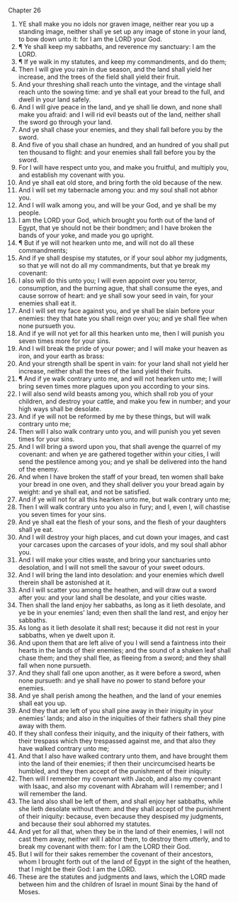 

Chapter 26

1. YE shall make you no idols nor graven image, neither rear you up a standing image, neither shall ye set up any image of stone in your land, to bow down unto it: for I am the LORD your God.
2. ¶ Ye shall keep my sabbaths, and reverence my sanctuary: I am the LORD.
3. ¶ If ye walk in my statutes, and keep my commandments, and do them;
4. Then I will give you rain in due season, and the land shall yield her increase, and the trees of the field shall yield their fruit.
5. And your threshing shall reach unto the vintage, and the vintage shall reach unto the sowing time: and ye shall eat your bread to the full, and dwell in your land safely.
6. And I will give peace in the land, and ye shall lie down, and none shall make you afraid: and I will rid evil beasts out of the land, neither shall the sword go through your land.
7. And ye shall chase your enemies, and they shall fall before you by the sword.
8. And five of you shall chase an hundred, and an hundred of you shall put ten thousand to flight: and your enemies shall fall before you by the sword.
9. For I will have respect unto you, and make you fruitful, and multiply you, and establish my covenant with you.
10. And ye shall eat old store, and bring forth the old because of the new.
11. And I will set my tabernacle among you: and my soul shall not abhor you.
12. And I will walk among you, and will be your God, and ye shall be my people.
13. I am the LORD your God, which brought you forth out of the land of Egypt, that ye should not be their bondmen; and I have broken the bands of your yoke, and made you go upright.
14. ¶ But if ye will not hearken unto me, and will not do all these commandments;
15. And if ye shall despise my statutes, or if your soul abhor my judgments, so that ye will not do all my commandments, but that ye break my covenant:
16. I also will do this unto you; I will even appoint over you terror, consumption, and the burning ague, that shall consume the eyes, and cause sorrow of heart: and ye shall sow your seed in vain, for your enemies shall eat it.
17. And I will set my face against you, and ye shall be slain before your enemies: they that hate you shall reign over you; and ye shall flee when none pursueth you.
18. And if ye will not yet for all this hearken unto me, then I will punish you seven times more for your sins.
19. And I will break the pride of your power; and I will make your heaven as iron, and your earth as brass:
20. And your strength shall be spent in vain: for your land shall not yield her increase, neither shall the trees of the land yield their fruits.
21. ¶ And if ye walk contrary unto me, and will not hearken unto me; I will bring seven times more plagues upon you according to your sins.
22. I will also send wild beasts among you, which shall rob you of your children, and destroy your cattle, and make you few in number; and your high ways shall be desolate.
23. And if ye will not be reformed by me by these things, but will walk contrary unto me;
24. Then will I also walk contrary unto you, and will punish you yet seven times for your sins.
25. And I will bring a sword upon you, that shall avenge the quarrel of my covenant: and when ye are gathered together within your cities, I will send the pestilence among you; and ye shall be delivered into the hand of the enemy.
26. And when I have broken the staff of your bread, ten women shall bake your bread in one oven, and they shall deliver you your bread again by weight: and ye shall eat, and not be satisfied.
27. And if ye will not for all this hearken unto me, but walk contrary unto me;
28. Then I will walk contrary unto you also in fury; and I, even I, will chastise you seven times for your sins.
29. And ye shall eat the flesh of your sons, and the flesh of your daughters shall ye eat.
30. And I will destroy your high places, and cut down your images, and cast your carcases upon the carcases of your idols, and my soul shall abhor you.
31. And I will make your cities waste, and bring your sanctuaries unto desolation, and I will not smell the savour of your sweet odours.
32. And I will bring the land into desolation: and your enemies which dwell therein shall be astonished at it.
33. And I will scatter you among the heathen, and will draw out a sword after you: and your land shall be desolate, and your cities waste.
34. Then shall the land enjoy her sabbaths, as long as it lieth desolate, and ye be in your enemies' land; even then shall the land rest, and enjoy her sabbaths.
35. As long as it lieth desolate it shall rest; because it did not rest in your sabbaths, when ye dwelt upon it.
36. And upon them that are left alive of you I will send a faintness into their hearts in the lands of their enemies; and the sound of a shaken leaf shall chase them; and they shall flee, as fleeing from a sword; and they shall fall when none pursueth.
37. And they shall fall one upon another, as it were before a sword, when none pursueth: and ye shall have no power to stand before your enemies.
38. And ye shall perish among the heathen, and the land of your enemies shall eat you up.
39. And they that are left of you shall pine away in their iniquity in your enemies' lands; and also in the iniquities of their fathers shall they pine away with them.
40. If they shall confess their iniquity, and the iniquity of their fathers, with their trespass which they trespassed against me, and that also they have walked contrary unto me;
41. And that I also have walked contrary unto them, and have brought them into the land of their enemies; if then their uncircumcised hearts be humbled, and they then accept of the punishment of their iniquity:
42. Then will I remember my covenant with Jacob, and also my covenant with Isaac, and also my covenant with Abraham will I remember; and I will remember the land.
43. The land also shall be left of them, and shall enjoy her sabbaths, while she lieth desolate without them: and they shall accept of the punishment of their iniquity: because, even because they despised my judgments, and because their soul abhorred my statutes.
44. And yet for all that, when they be in the land of their enemies, I will not cast them away, neither will I abhor them, to destroy them utterly, and to break my covenant with them: for I am the LORD their God.
45. But I will for their sakes remember the covenant of their ancestors, whom I brought forth out of the land of Egypt in the sight of the heathen, that I might be their God: I am the LORD.
46. These are the statutes and judgments and laws, which the LORD made between him and the children of Israel in mount Sinai by the hand of Moses.
